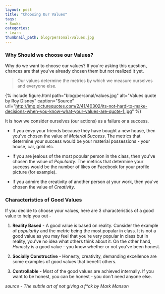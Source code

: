 ```yaml
---
layout: post
title: "Choosing Our Values"
tags:
- Books
categories:
- Learn
thumbnail_path: blog/personal/values.jpg
---
```


### Why Should we choose our Values?

Why do we want to choose our values? If you're asking this question, chances are that you've already chosen them but not realized it yet.

> Our values determine the metrics by which we measure ourselves and everyone else.

{% include figure.html path="blog/personal/values.jpg" alt="Values quote by Roy Disney" caption="Source" url="http://img.picturequotes.com/2/41/40302/its-not-hard-to-make-decisions-when-you-know-what-your-values-are-quote-1.jpg" %}

It is how we consider ourselves (our actions) as a failure or a success.

* If you envy your friends because they have bought a new house, then you've chosen the value of *Material Success*. The metrics that determine your success would be your material possessions - your house, car, gold etc.

* If you are jealous of the most popular person in the class, then you've chosen the value of *Popularity*. The metrics that determine your success would be the number of likes on Facebook for your profile picture (for example).

* If you admire the creativity of another person at your work, then you've chosen the value of *Creativity*. 

### Characteristics of Good Values

If you decide to choose your values, here are 3 characteristics of a good value to help you out - 

1. **Reality Based** - A good value is based on reality. Consider the example of *popularity* and the metric being the most popular in class. It is not a good value as you may feel that you're very popular in class but in reality, you've no idea what others think about it. On the other hand, *Honesty* is a good value - you know whether or not you've been honest.

2. **Socially Constructive** - Honesty, creativity, demanding excellence are some examples of good values that benefit others. 

3. **Controllable** - Most of the good values are achieved internally. If you want to be honest, you can be honest - you don't need anyone else.

*source - The subtle art of not giving a f\*ck by Mark Manson*